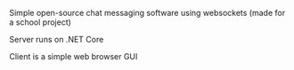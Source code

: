 Simple open-source chat messaging software using websockets (made for a school project)

Server runs on .NET Core

Client is a simple web browser GUI
